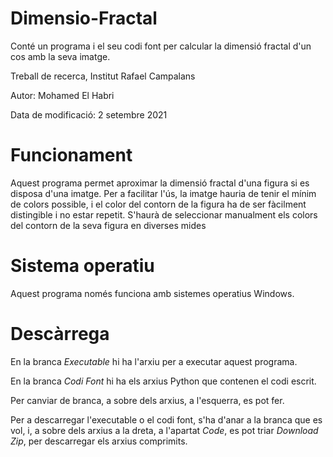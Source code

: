 # Dimensio-Fractal
Conté un programa i el seu codi font per calcular la dimensió fractal d'un cos amb la seva imatge. 

Treball de recerca, Institut Rafael Campalans


Autor: Mohamed El Habri

Data de modificació: 2 setembre 2021


# Funcionament
Aquest programa permet aproximar la dimensió fractal d'una figura si es disposa d'una imatge. Per a facilitar l'ús, la imatge hauria de tenir el mínim de colors possible, i el color del contorn de la figura ha de ser fàcilment distingible i no estar repetit. S'haurà de seleccionar manualment els colors del contorn de la seva figura en diverses mides


# Sistema operatiu
Aquest programa només funciona amb sistemes operatius Windows.


# Descàrrega
En la branca _Executable_ hi ha l'arxiu per a executar aquest programa.

En la branca _Codi Font_ hi ha els arxius Python que contenen el codi escrit.

Per canviar de branca, a sobre dels arxius, a l'esquerra, es pot fer.

Per a descarregar l'executable o el codi font, s'ha d'anar a la branca que es vol, i, a sobre dels arxius a la dreta, a l'apartat _Code_, es pot triar _Download Zip_, per descarregar els arxius comprimits.
